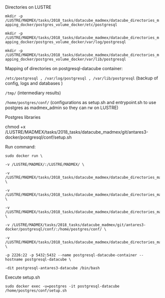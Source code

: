 Directories on LUSTRE

`mkdir -p /LUSTRE/MADMEX/tasks/2018_tasks/datacube_madmex/datacube_directories_mapping_docker/postgres_volume_docker/etc/postgresql`

`mkdir -p /LUSTRE/MADMEX/tasks/2018_tasks/datacube_madmex/datacube_directories_mapping_docker/postgres_volume_docker/var/log/postgresql`

`mkdir -p /LUSTRE/MADMEX/tasks/2018_tasks/datacube_madmex/datacube_directories_mapping_docker/postgres_volume_docker/var/lib/postgresql`

Mapping of directories on postgresql-datacube container:

`/etc/postgresql , /var/log/postgresql , /var/lib/postgresql` (backup of config, logs and databases )

`/tmp/` (intermediary results)

`/home/postgres/conf/` (configurations as setup.sh and entrypoint.sh to use postgres as madmex_admin so they can rw on LUSTRE)

Postgres libraries

chmod +x /LUSTRE/MADMEX/tasks/2018_tasks/datacube_madmex/git/antares3-docker/postgresql/conf/setup.sh

Run command:

```
sudo docker run \

-v /LUSTRE/MADMEX/:/LUSTRE/MADMEX/ \

-v /LUSTRE/MADMEX/tasks/2018_tasks/datacube_madmex/datacube_directories_mapping_docker/postgres_volume_docker/etc/postgresql:/etc/postgresql \

-v /LUSTRE/MADMEX/tasks/2018_tasks/datacube_madmex/datacube_directories_mapping_docker/postgres_volume_docker/var/log/postgresql:/var/log/postgresql \

-v /LUSTRE/MADMEX/tasks/2018_tasks/datacube_madmex/datacube_directories_mapping_docker/postgres_volume_docker/var/lib/postgresql:/var/lib/postgresql \

-v /LUSTRE/MADMEX/tasks/2018_tasks/datacube_madmex/git/antares3-docker/postgresql/conf/:/home/postgres/conf/ \

-v /LUSTRE/MADMEX/tasks/2018_tasks/datacube_madmex/datacube_directories_mapping_docker_2/tmp_postgresql/:/tmp/ \

-p 2226:22 -p 5432:5432 --name postgresql-datacube-container --hostname postgresql-datacube \

-dit postgresql-antares3-datacube /bin/bash

```

Execute setup.sh

`sudo docker exec -u=postgres -it postgresql-datacube /home/postgres/conf/setup.sh`
